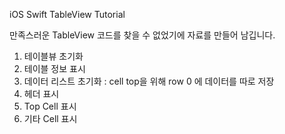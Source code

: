 
iOS
Swift
TableView Tutorial

만족스러운 TableView 코드를 찾을 수 없었기에 자료를 만들어 남깁니다.

1. 테이블뷰 초기화
2. 테이블 정보 표시
3. 데이터 리스트 초기화 : cell top을 위해 row 0 에 데이터를 따로 저장
4. 헤더 표시
5. Top Cell 표시
6. 기타 Cell 표시

